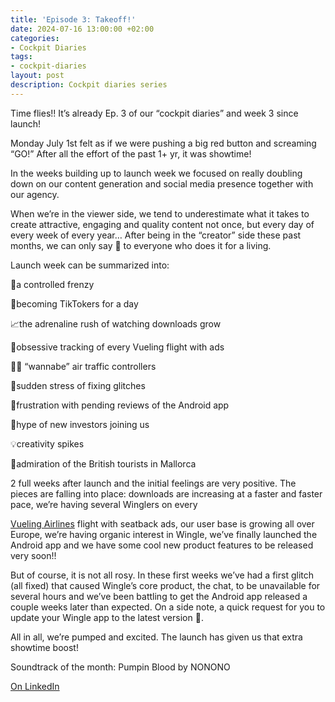 ```yaml
---
title: 'Episode 3: Takeoff!'
date: 2024-07-16 13:00:00 +02:00
categories:
- Cockpit Diaries
tags:
- cockpit-diaries
layout: post
description: Cockpit diaries series
---
```


Time flies!! It’s already Ep. 3 of our “cockpit diaries” and week 3 since launch!

Monday July 1st felt as if we were pushing a big red button and screaming “GO!” After all the effort of the past 1+ yr, it was showtime!

In the weeks building up to launch week we focused on really doubling down on our content generation and social media presence together with our agency.

When we’re in the viewer side, we tend to underestimate what it takes to create attractive, engaging and quality content not once, but every day of every week of every year… After being in the “creator” side these past months, we can only say 👏 to everyone who does it for a living.

Launch week can be summarized into:

🫨a controlled frenzy

🤳becoming TikTokers for a day

📈the adrenaline rush of watching downloads grow

🛫obsessive tracking of every Vueling flight with ads

👨‍✈️ “wannabe” air traffic controllers

🚨sudden stress of fixing glitches

📱frustration with pending reviews of the Android app

💸hype of new investors joining us

💡creativity spikes

🦐admiration of the British tourists in Mallorca

2 full weeks after launch and the initial feelings are very positive. The pieces are falling into place: downloads are increasing at a faster and faster pace, we’re having several Winglers on every

[Vueling Airlines](https://www.linkedin.com/company/vueling-airlines/) flight with seatback ads, our user base is growing all over Europe, we’re having organic interest in Wingle, we’ve finally launched the Android app and we have some cool new product features to be released very soon!!

But of course, it is not all rosy. In these first weeks we’ve had a first glitch (all fixed) that caused Wingle’s core product, the chat, to be unavailable for several hours and we’ve been battling to get the Android app released a couple weeks later than expected. On a side note, a quick request for you to update your Wingle app to the latest version 🙏.

All in all, we’re pumped and excited. The launch has given us that extra showtime boost!

Soundtrack of the month: Pumpin Blood by NONONO


[On LinkedIn](https://www.linkedin.com/posts/lets-wingle_wingle-cockpit-diaries-episode-3-takeoff-activity-7219001642505895937-G7Ll/?utm_source=share&utm_medium=member_desktop)